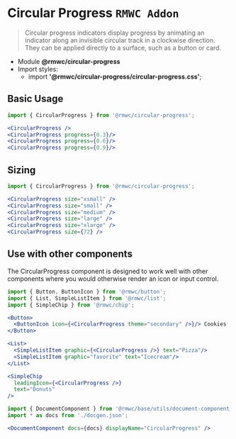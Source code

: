 # Circular Progress `RMWC Addon`

> Circular progress indicators display progress by animating an indicator along an invisible circular track in a clockwise direction. They can be applied directly to a surface, such as a button or card.

- Module **@rmwc/circular-progress**  
- Import styles:
  - import **'@rmwc/circular-progress/circular-progress.css'**;

## Basic Usage

```jsx render
import { CircularProgress } from '@rmwc/circular-progress';

<CircularProgress />
<CircularProgress progress={0.3}/>
<CircularProgress progress={0.6}/>
<CircularProgress progress={0.9}/>
```

## Sizing

```jsx render
import { CircularProgress } from '@rmwc/circular-progress';

<CircularProgress size="xsmall" />
<CircularProgress size="small" />
<CircularProgress size="medium" />
<CircularProgress size="large" />
<CircularProgress size="xlarge" />
<CircularProgress size={72} />
```

## Use with other components

The CircularProgress component is designed to work well with other components where you would otherwise render an icon or input control.

```jsx render
import { Button, ButtonIcon } from '@rmwc/button';
import { List, SimpleListItem } from '@rmwc/list';
import { SimpleChip } from '@rmwc/chip';

<Button>
  <ButtonIcon icon={<CircularProgress theme="secondary" />}/> Cookies
</Button>

<List>
  <SimpleListItem graphic={<CircularProgress />} text="Pizza"/>
  <SimpleListItem graphic="favorite" text="Icecream"/>
</List>

<SimpleChip
  leadingIcon={<CircularProgress />}
  text="Donuts"
/>
```

```jsx renderOnly
import { DocumentComponent } from '@rmwc/base/utils/document-component';
import * as docs from './docgen.json';

<DocumentComponent docs={docs} displayName="CircularProgress" />
```
